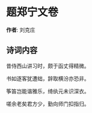 # 题郑宁文卷

**作者**: 刘克庄

## 诗词内容

昔侍西山讲习时，颇于函丈得精微。

书如逐客犹遭绌，辞取横汾亦恐非。

筝笛岂能谐雅乐，绮纨元未识深衣。

嗟余老矣君方少，勤向师门扣指归。

